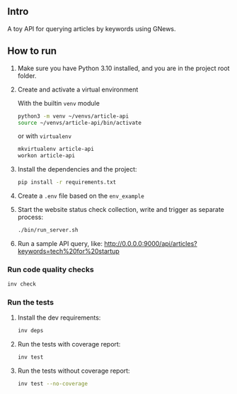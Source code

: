 ## Intro
A toy API for querying articles by keywords using GNews.


## How to run

1. Make sure you have Python 3.10 installed, and you are in the project root folder.

2. Create and activate a virtual environment

   With the builtin `venv` module
   ```bash
   python3 -m venv ~/venvs/article-api
   source ~/venvs/article-api/bin/activate
   ```

   or with `virtualenv`
   ```bash
   mkvirtualenv article-api
   workon article-api
   ```

3. Install the dependencies and the project:
   ```bash
   pip install -r requirements.txt
   ```

4. Create a `.env` file based on the `env_example`
   
5. Start the website status check collection, write and trigger as separate process:
   ```bash
   ./bin/run_server.sh
   ```

6. Run a sample API query, like:
   http://0.0.0.0:9000/api/articles?keywords=tech%20for%20startup

### Run code quality checks

```bash
inv check
```

### Run the tests

1. Install the dev requirements:
    ```bash
    inv deps
    ```
2. Run the tests with coverage report:
    ```bash
    inv test
    ```
3. Run the tests without coverage report:
    ```bash
    inv test --no-coverage
    ```